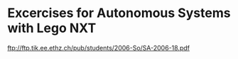 # Excercises for Autonomous Systems with Lego NXT


ftp://ftp.tik.ee.ethz.ch/pub/students/2006-So/SA-2006-18.pdf
